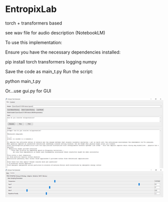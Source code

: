 # EntropixLab
torch + transformers based


see wav file for audio description (NotebookLM)


To use this implementation:

Ensure you have the necessary dependencies installed:

pip install torch transformers logging numpy

Save the code as main_t.py
Run the script:

python main_t.py

Or...use gui.py for GUI

![GUI 1](https://github.com/EdwardDali/EntropixLab/blob/main_torch/docs/GUI1.PNG)
![GUI 2](https://github.com/EdwardDali/EntropixLab/blob/main_torch/docs/GUI2.PNG)
